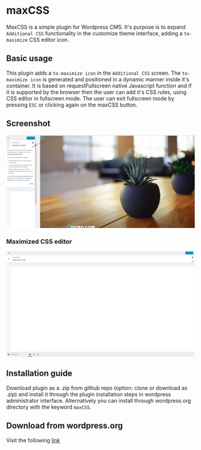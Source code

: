 # maxCSS

MaxCSS is a simple plugin for Wordpress CMS. It's purpose is to expand `Additional CSS` functionality in the customize theme interface, adding a `to-maximize` CSS editor icon.

## Basic usage

This plugin adds a `to-maximize icon` in the `Additional CSS` screen. The `to-maximize icon` is generated and positioned in a dynamic manner inside it's container. It is based on requestFullscreen native Javascript function and if it is supported by the browser then the user can add it's CSS rules, using CSS editor in fullscreen mode. The user can exit fullscreen mode by pressing `ESC` or clicking again on the maxCSS button.

## Screenshot

![alt text](https://github.com/myapos/maxCSS/blob/master/assets/screenshot-1.png)

### Maximized CSS editor

![alt text](https://github.com/myapos/maxCSS/blob/master/assets/screenshot-2.png)

## Installation guide

Download plugin as a .zip from github repo (option: clone or download as .zip) and install it through the plugin installation steps in wordpress administrator interface. Alternatively you can install through wordpress.org directory with the keyword `maxCSS`.

## Download from wordpress.org
Visit the following [link](https://wordpress.org/plugins/max-css/)
